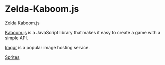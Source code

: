 # Zelda-Kaboom.js
Zelda Kaboom.js

[Kaboom.js](https://kaboomjs.com/) is a JavaScript library that makes it easy to create a game with a simple API.

[Imgur](https://imgur.com/) is a popular image hosting service.

[Sprites](https://imgur.com/gallery/yrEzcQv)